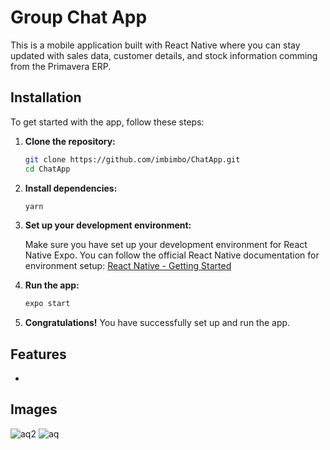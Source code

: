 
# Group Chat App

This is a mobile application built with React Native where you can stay updated with sales data, customer details, and stock information comming from the Primavera ERP.

## Installation

To get started with the app, follow these steps:

1. **Clone the repository:**

   ```bash
   git clone https://github.com/imbimbo/ChatApp.git
   cd ChatApp
   ```

2. **Install dependencies:**

   ```bash
   yarn
   ```

3. **Set up your development environment:**

   Make sure you have set up your development environment for React Native Expo. You can follow the official React Native documentation for environment setup: [React Native - Getting Started](https://reactnative.dev/docs/getting-started)

4. **Run the app:**

     ```bash
     expo start
     ```

5. **Congratulations!** You have successfully set up and run the app.

## Features

- 

## Images

![aq2](https://github.com/imbimbo/ChatApp/assets/75099333/7ce8ea7f-45f6-4ee8-a8ef-72ed556f04aa)
![aq](https://github.com/imbimbo/ChatApp/assets/75099333/47aa4093-cab6-40fe-8d61-0c3a87e44ab4)
